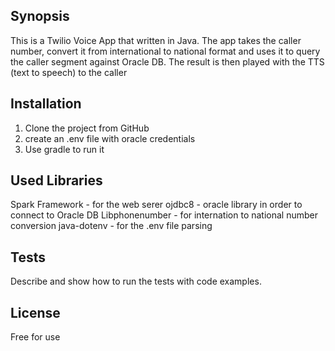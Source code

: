 ## Synopsis

This is a Twilio Voice App that written in Java. The app takes the caller number, convert it from international to national format and uses it to query the caller segment against Oracle DB. 
The result is then played with the TTS (text to speech) to the caller


## Installation

1. Clone the project from GitHub
2. create an .env file with oracle credentials
3. Use gradle to run it


## Used Libraries

Spark Framework - for the web serer
ojdbc8 - oracle library in order to connect to Oracle DB
Libphonenumber - for internation to national number conversion
java-dotenv - for the .env file parsing


## Tests

Describe and show how to run the tests with code examples.

## License

Free for use